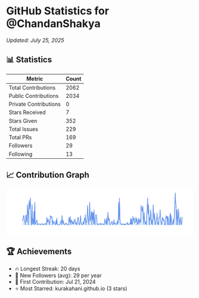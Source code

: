 # GitHub Statistics for @ChandanShakya
*Updated: July 25, 2025*

## 📊 Statistics
| Metric | Count |
|--------|--------|
| Total Contributions | 2062 |
| Public Contributions | 2034 |
| Private Contributions | 0 |
| Stars Received | 7 |
| Stars Given | 352 |
| Total Issues | 229 |
| Total PRs | 169 |
| Followers | 29 |
| Following | 13 |

## 📈 Contribution Graph

![Contribution Graph](./contribution_graph.png)

## 🏆 Achievements

- 🔥 Longest Streak: 20 days
- 👥 New Followers (avg): 29 per year
- 📅 First Contribution: Jul 21, 2024
- ⭐ Most Starred: kurakahani.github.io (3 stars)
